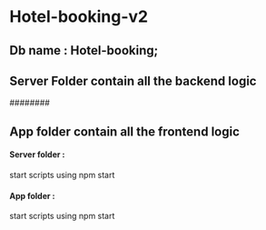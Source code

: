 # Hotel-booking-v2


## Db name : Hotel-booking;

## Server Folder contain all the backend logic

########

## App folder contain all the frontend logic

#### Server folder :

start scripts using npm start

#### App folder :

start scripts using npm start
